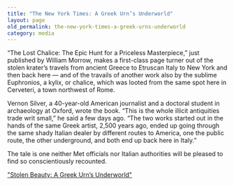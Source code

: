 ```yaml
---
title: "The New York Times: A Greek Urn’s Underworld"
layout: page
old_permalink: the-new-york-times-a-greek-urns-underworld
category: media
---
```

“The Lost Chalice: The Epic Hunt for a Priceless Masterpiece,” just published by William Morrow, makes a first-class page turner out of the stolen krater’s travels from ancient Greece to Etruscan Italy to New York and then back here — and of the travails of another work also by the sublime Euphronios, a kylix, or chalice, which was looted from the same spot here in Cerveteri, a town northwest of Rome.

Vernon Silver, a 40-year-old American journalist and a doctoral student in archaeology at Oxford, wrote the book. “This is the whole illicit antiquities trade writ small,” he said a few days ago. “The two works started out in the hands of the same Greek artist, 2,500 years ago, ended up going through the same shady Italian dealer by different routes to America, one the public route, the other underground, and both end up back here in Italy.”

The tale is one neither Met officials nor Italian authorities will be pleased to find so conscientiously recounted.

["Stolen Beauty: A Greek Urn’s Underworld"](http://www.nytimes.com/2009/07/08/arts/design/08abroad.html?ref=design)
